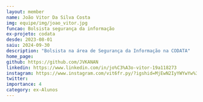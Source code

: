```yaml
---
layout: member
name: João Vitor Da Silva Costa
img: equipe/img/joao_vitor.jpg
funcao: Bolsista segurança da informação
ex-projeto: codata
desde: 2023-08-01
saiu: 2024-09-30
description: "Bolsista na área de Segurança da Informação na CODATA"
home_page: 
github: https://github.com/JVKANAN
linkedin: https://www.linkedin.com/in/jo%C3%A3o-vitor-19a118273
instagram: https://www.instagram.com/vit6fr.py/?igshid=MjEwN2IyYWYwYw%3D%3D
twitter: 
importance: 4
category: ex-Alunos
---
```

